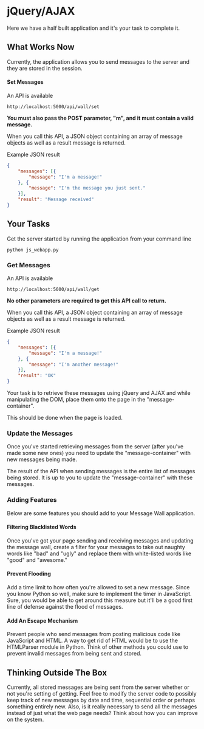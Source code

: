 jQuery/AJAX
=====================

Here we have a half built application and it's your task to complete it.

## What Works Now

Currently, the application allows you to send messages to the server and they are stored in the session.

#### Set Messages

An API is available
```
http://localhost:5000/api/wall/set
```
**You must also pass the POST parameter, "m", and it must contain a valid message.**

When you call this API, a JSON object containing an array of message objects as well as a result message is returned.

Example JSON result
```json
{
    "messages": [{
        "message": "I'm a message!"
    }, {
		"message": "I'm the message you just sent."
    }],
    "result": "Message received"
}
```

## Your Tasks

Get the server started by running the application from your command line
```
python js_webapp.py
```

### Get Messages

An API is available
```
http://localhost:5000/api/wall/get
```
**No other parameters are required to get this API call to return.**

When you call this API, a JSON object containing an array of message objects as well as a result message is returned.

Example JSON result
```json
{
    "messages": [{
        "message": "I'm a message!"
    }, {
		"message": "I'm another message!"
    }],
    "result": "OK"
}
```

Your task is to retrieve these messages using jQuery and AJAX and while manipulating the DOM, place them onto the page in the "message-container".

This should be done when the page is loaded.

### Update the Messages

Once you've started retrieving messages from the server (after you've made some new ones) you need to update the "message-container" with new messages being made.

The result of the API when sending messages is the entire list of messages being stored. It is up to you to update the "message-container" with these messages.

### Adding Features

Below are some features you should add to your Message Wall application.

#### Filtering Blacklisted Words

Once you've got your page sending and receiving messages and updating the message wall, create a filter for your messages to take out naughty words like "bad" and "ugly" and replace them with white-listed words like "good" and "awesome."

#### Prevent Flooding

Add a time limit to how often you're allowed to set a new message. Since you know Python so well, make sure to implement the timer in JavaScript. Sure, you would be able to get around this measure but it'll be a good first line of defense against the flood of messages.

#### Add An Escape Mechanism

Prevent people who send messages from posting malicious code like JavaScript and HTML. A way to get rid of HTML would be to use the HTMLParser module in Python. Think of other methods you could use to prevent invalid messages from being sent and stored.

## Thinking Outside The Box

Currently, all stored messages are being sent from the server whether or not you're setting of getting. Feel free to modify the server code to possibly keep track of new messages by date and time, sequential order or perhaps something entirely new. Also, is it really necessary to send all the messages instead of just what the web page needs? Think about how you can improve on the system.